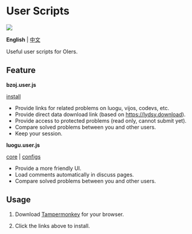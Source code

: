 # User Scripts

[![](https://travis-ci.com/sxyz-edu/user-scripts.svg?branch=master)](https://travis-ci.com/sxyz-edu/user-scripts)

**English** | [中文](./README-zh.md)

Useful user scripts for OIers.

## Feature

**bzoj.user.js**

[install][bzoj-user-js]

- Provide links for related problems on luogu, vijos, codevs, etc.
- Provide direct data download link (based on <https://lydsy.download>).
- Provide access to protected problems (read only, cannot submit yet).
- Compare solved problems between you and other users.
- Keep your session.

**luogu.user.js**

[core][luogu-user-js] | [configs][luogu-config]

- Provide a more friendly UI.
- Load comments automatically in discuss pages.
- Compare solved problems between you and other users.

## Usage

1. Download [Tampermonkey](https://tampermonkey.net/) for your browser.

2. Click the links above to install.

[bzoj-user-js]: https://raw.githubusercontent.com/sxyz-edu/user-scripts/master/dist/bzoj.user.js
[luogu-user-js]: https://raw.githubusercontent.com/sxyz-edu/user-scripts/master/dist/luogu.user.js
[luogu-config]: https://raw.githubusercontent.com/sxyz-edu/user-scripts/master/dist/luogu-custom.user.js
